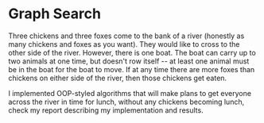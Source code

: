 # Graph Search

Three chickens and three foxes come to the bank of a river (honestly as many chickens and foxes as you want). They would like to cross to the other side of the river. However, there is one boat. The boat can carry up to two animals at one time, but doesn't row itself -- at least one animal must be in the boat for the boat to move. If at any time there are more foxes than chickens on either side of the river, then those chickens get eaten. 

I implemented OOP-styled algorithms that will make plans to get everyone across the river in time for lunch, without any chickens becoming lunch, check my report describing my implementation and results.
